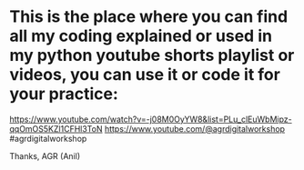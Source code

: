 # This is the place where you can find all my coding explained or used in my python youtube shorts playlist or videos, you can use it or code it for your practice:

https://www.youtube.com/watch?v=-j08M0OyYW8&list=PLu_clEuWbMipz-qqOmOS5KZl1CFHl3ToN
https://www.youtube.com/@agrdigitalworkshop
#agrdigitalworkshop

Thanks,
AGR (Anil)
